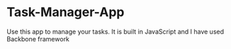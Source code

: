 Task-Manager-App
================

Use this app to manage your tasks. It is built in JavaScript and I have used Backbone framework
